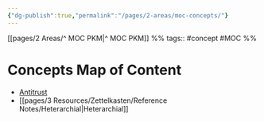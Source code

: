 ```yaml
---
{"dg-publish":true,"permalink":"/pages/2-areas/moc-concepts/"}
---
```


[[pages/2 Areas/^ MOC PKM|^ MOC PKM]] %% tags:: #concept #MOC %%

# Concepts Map of Content
- [Antitrust](../3%20Resources/Zettelkasten/Reference%20Notes/Antitrust.md)
- [[pages/3 Resources/Zettelkasten/Reference Notes/Heterarchial|Heterarchial]]